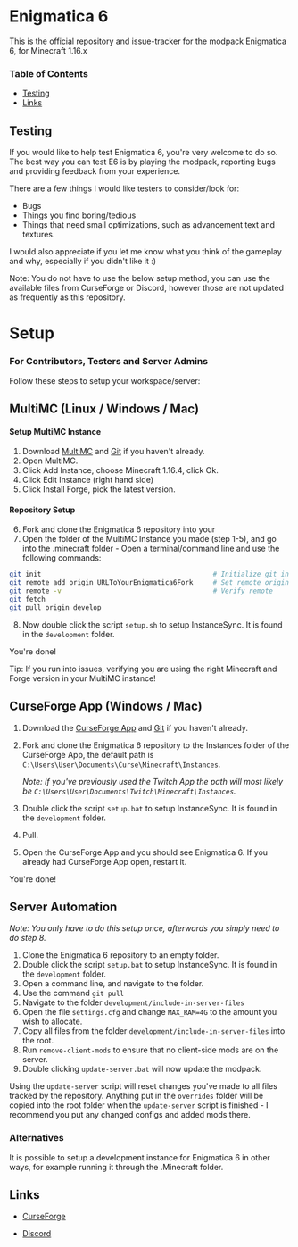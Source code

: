 # Enigmatica 6

This is the official repository and issue-tracker for the modpack Enigmatica 6, for Minecraft 1.16.x

### Table of Contents

-   [Testing](#testing)
-   [Links](#links)

## Testing

If you would like to help test Enigmatica 6, you're very welcome to do so.
The best way you can test E6 is by playing the modpack, reporting bugs and providing feedback from your experience.

There are a few things I would like testers to consider/look for:

-   Bugs
-   Things you find boring/tedious
-   Things that need small optimizations, such as advancement text and textures.

I would also appreciate if you let me know what you think of the gameplay and why, especially if you didn't like it :)

Note: You do not have to use the below setup method, you can use the available files from CurseForge or Discord, however those are not updated as frequently as this repository.

# Setup

### For Contributors, Testers and Server Admins

Follow these steps to setup your workspace/server:

## MultiMC (Linux / Windows / Mac)

#### Setup MultiMC Instance

1. Download [MultiMC](https://multimc.org/#Download) and [Git](https://git-scm.com/downloads) if you haven't already.
2. Open MultiMC.
3. Click Add Instance, choose Minecraft 1.16.4, click Ok.
4. Click Edit Instance (right hand side)
5. Click Install Forge, pick the latest version.

#### Repository Setup

6. Fork and clone the Enigmatica 6 repository into your
7. Open the folder of the MultiMC Instance you made (step 1-5), and go into the .minecraft folder - Open a terminal/command line and use the following commands:

```sh
git init                                           # Initialize git in folder
git remote add origin URLToYourEnigmatica6Fork     # Set remote origin to your Enigmatica 5 fork
git remote -v                                      # Verify remote
git fetch
git pull origin develop
```

8. Now double click the script `setup.sh` to setup InstanceSync. It is found in the `development` folder.

You're done!

Tip: If you run into issues, verifying you are using the right Minecraft and Forge version in your MultiMC instance!

## CurseForge App (Windows / Mac)

1. Download the [CurseForge App](https://curseforge.overwolf.com/) and [Git](https://git-scm.com/downloads) if you haven't already.
2. Fork and clone the Enigmatica 6 repository to the Instances folder of the CurseForge App, the default path is `C:\Users\User\Documents\Curse\Minecraft\Instances`.

    _Note: If you've previously used the Twitch App the path will most likely be `C:\Users\User\Documents\Twitch\Minecraft\Instances`._

3. Double click the script `setup.bat` to setup InstanceSync. It is found in the `development` folder.
4. Pull.
5. Open the CurseForge App and you should see Enigmatica 6. If you already had CurseForge App open, restart it.

You're done!

## Server Automation

_Note: You only have to do this setup once, afterwards you simply need to do step 8._

1. Clone the Enigmatica 6 repository to an empty folder.
2. Double click the script `setup.bat` to setup InstanceSync. It is found in the `development` folder.
3. Open a command line, and navigate to the folder.
4. Use the command `git pull`
5. Navigate to the folder `development/include-in-server-files`
6. Open the file `settings.cfg` and change `MAX_RAM=4G` to the amount you wish to allocate.
7. Copy all files from the folder `development/include-in-server-files` into the root.
8. Run `remove-client-mods` to ensure that no client-side mods are on the server.
9. Double clicking `update-server.bat` will now update the modpack.

Using the `update-server` script will reset changes you've made to all files tracked by the repository.
Anything put in the `overrides` folder will be copied into the root folder when the `update-server` script is finished - I recommend you put any changed configs and added mods there.

### Alternatives

It is possible to setup a development instance for Enigmatica 6 in other ways, for example running it through the .Minecraft folder.

## Links

-   [CurseForge](https://www.curseforge.com/minecraft/modpacks/enigmatica6)

-   [Discord](https://discord.gg/HnWNd7X)
